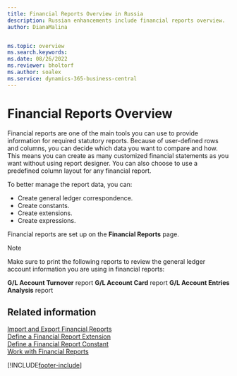 ```yaml
---
title: Financial Reports Overview in Russia
description: Russian enhancements include financial reports overview.
author: DianaMalina


ms.topic: overview
ms.search.keywords:
ms.date: 08/26/2022
ms.reviewer: bholtorf
ms.author: soalex
ms.service: dynamics-365-business-central
---
```


# Financial Reports Overview

Financial reports are one of the main tools you can use to provide information for required statutory reports. Because of user-defined rows and columns, you can decide which data you want to compare and how. This means you can create as many customized financial statements as you want without using report designer. You can also choose to use a predefined column layout for any financial report.

To better manage the report data, you can:

- Create general ledger correspondence.
- Create constants.
- Create extensions.
- Create expressions.

Financial reports are set up on the **Financial Reports** page.

> [!NOTE]
> Make sure to print the following reports to review the general ledger account information you are using in financial reports:
>
> **G/L Account Turnover** report
> **G/L Account Card** report
> **G/L Account Entries Analysis** report

## Related information

[Import and Export Financial Reports](How-to-Import-and-Export-Account-Schedules.md)  
[Define a Financial Report Extension](How-to-Define-an-Account-Schedule-Extension.md)  
[Define a Financial Report Constant](How-to-Define-an-Account-Schedule-Constant.md)  
[Work with Financial Reports](How-to-Work-with-Account-Schedules.md)  

[!INCLUDE[footer-include](../../includes/footer-banner.md)]
